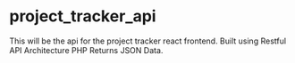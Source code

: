 # project_tracker_api
This will be the api for the project tracker react frontend.
Built using Restful API Architecture
PHP
Returns JSON Data.
